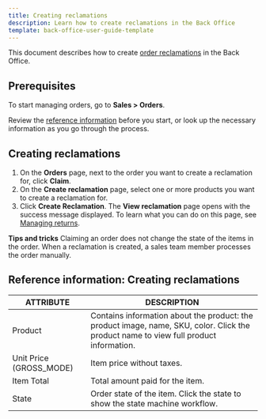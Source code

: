 ```yaml
---
title: Creating reclamations
description: Learn how to create reclamations in the Back Office
template: back-office-user-guide-template
---
```


This document describes how to create [order reclamations](/docs/scos/user/features/reclamations-feature-overview.html) in the Back Office.

## Prerequisites

To start managing orders, go to **Sales&nbsp;<span aria-label="and then">></span> Orders**.

Review the [reference information](#reference-information-creating-reclamations) before you start, or look up the necessary information as you go through the process.

## Creating reclamations

1. On the **Orders** page, next to the order you want to create a reclamation for, click **Claim**.
2. On the **Create reclamation** page, select one or more products you want to create a reclamation for.
3. Click **Create Reclamation**.
    The **View reclamation** page opens with the success message displayed. To learn what you can do on this page, see [Managing returns](/docs/scos/user/back-office-user-guides/sales/returns/managing-returns.html).

**Tips and tricks**
Claiming an order does not change the state of the items in the order. When a reclamation is created, a sales team member processes the order manually.

## Reference information: Creating reclamations

| ATTRIBUTE | DESCRIPTION |
|-|-|
| Product | Contains information about the product: the product image, name, SKU, color. Click the product name to view full product information.|
| Unit Price (GROSS_MODE) | Item price without taxes. |
| Item Total |Total amount paid for the item.|
| State | Order state of the item. Click the state to show the state machine workflow. |
